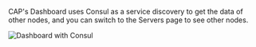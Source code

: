 CAP's Dashboard uses Consul as a service discovery to get the data of other nodes, and you can switch to the Servers page to see other nodes.

![Dashboard with Consul](/articles/projects/cap/assets/cap-consul.png)